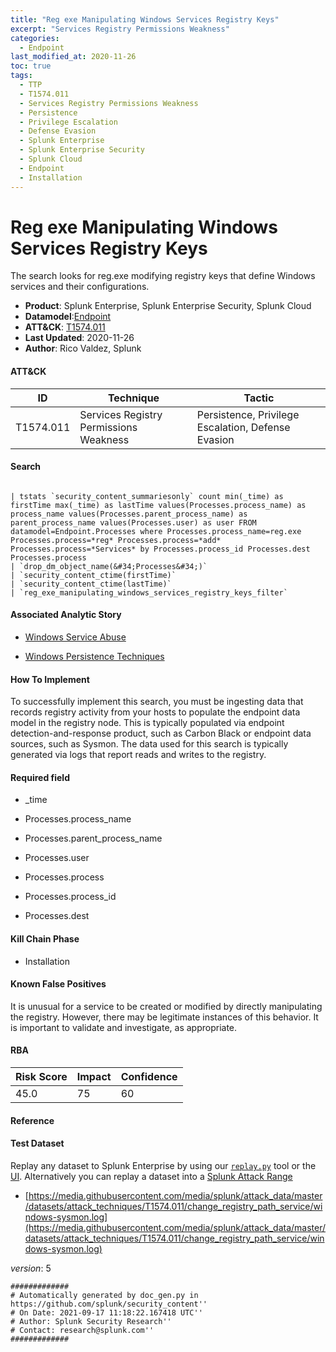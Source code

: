 ```yaml
---
title: "Reg exe Manipulating Windows Services Registry Keys"
excerpt: "Services Registry Permissions Weakness"
categories:
  - Endpoint
last_modified_at: 2020-11-26
toc: true
tags:
  - TTP
  - T1574.011
  - Services Registry Permissions Weakness
  - Persistence
  - Privilege Escalation
  - Defense Evasion
  - Splunk Enterprise
  - Splunk Enterprise Security
  - Splunk Cloud
  - Endpoint
  - Installation
---
```


# Reg exe Manipulating Windows Services Registry Keys

The search looks for reg.exe modifying registry keys that define Windows services and their configurations.

- **Product**: Splunk Enterprise, Splunk Enterprise Security, Splunk Cloud
- **Datamodel**:[Endpoint](https://docs.splunk.com/Documentation/CIM/latest/User/Endpoint)
- **ATT&CK**: [T1574.011](https://attack.mitre.org/techniques/T1574/011/)
- **Last Updated**: 2020-11-26
- **Author**: Rico Valdez, Splunk


#### ATT&CK

| ID          | Technique   | Tactic       |
| ----------- | ----------- |--------------|
| T1574.011 | Services Registry Permissions Weakness | Persistence, Privilege Escalation, Defense Evasion |


#### Search

```

| tstats `security_content_summariesonly` count min(_time) as firstTime max(_time) as lastTime values(Processes.process_name) as process_name values(Processes.parent_process_name) as parent_process_name values(Processes.user) as user FROM datamodel=Endpoint.Processes where Processes.process_name=reg.exe Processes.process=*reg* Processes.process=*add* Processes.process=*Services* by Processes.process_id Processes.dest Processes.process 
| `drop_dm_object_name(&#34;Processes&#34;)` 
| `security_content_ctime(firstTime)` 
| `security_content_ctime(lastTime)` 
| `reg_exe_manipulating_windows_services_registry_keys_filter`
```

#### Associated Analytic Story

* [Windows Service Abuse](_stories/windows_service_abuse)

* [Windows Persistence Techniques](_stories/windows_persistence_techniques)


#### How To Implement
To successfully implement this search, you must be ingesting data that records registry activity from your hosts to populate the endpoint data model in the registry node. This is typically populated via endpoint detection-and-response product, such as Carbon Black or endpoint data sources, such as Sysmon. The data used for this search is typically generated via logs that report reads and writes to the registry.

#### Required field

* _time

* Processes.process_name

* Processes.parent_process_name

* Processes.user

* Processes.process

* Processes.process_id

* Processes.dest


#### Kill Chain Phase

* Installation


#### Known False Positives
It is unusual for a service to be created or modified by directly manipulating the registry. However, there may be legitimate instances of this behavior. It is important to validate and investigate, as appropriate.



#### RBA

| Risk Score  | Impact      | Confidence   |
| ----------- | ----------- |--------------|
| 45.0 | 75 | 60 |



#### Reference


#### Test Dataset
Replay any dataset to Splunk Enterprise by using our [`replay.py`](https://github.com/splunk/attack_data#using-replaypy) tool or the [UI](https://github.com/splunk/attack_data#using-ui).
Alternatively you can replay a dataset into a [Splunk Attack Range](https://github.com/splunk/attack_range#replay-dumps-into-attack-range-splunk-server)


* [https://media.githubusercontent.com/media/splunk/attack_data/master/datasets/attack_techniques/T1574.011/change_registry_path_service/windows-sysmon.log](https://media.githubusercontent.com/media/splunk/attack_data/master/datasets/attack_techniques/T1574.011/change_registry_path_service/windows-sysmon.log)


_version_: 5

```
#############
# Automatically generated by doc_gen.py in https://github.com/splunk/security_content''
# On Date: 2021-09-17 11:18:22.167418 UTC''
# Author: Splunk Security Research''
# Contact: research@splunk.com''
#############
```